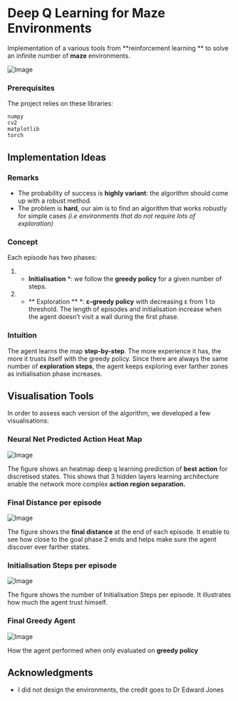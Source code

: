 # Deep Q Learning for Maze Environments

Implementation of a various tools from **reinforcement learning ** to solve an infinite number of **maze** environments.

![Image](https://github.com/alehuger/maze_dqn/tree/master/figs/map.png)

### Prerequisites

The project relies on these libraries:

```
numpy
cv2
matplotlib
torch
```

## Implementation Ideas

### Remarks

* The probability of success is **highly variant**: the algorithm should come up with a robust method.
* The problem is **hard**, our aim is to find an algorithm that works robustly for simple cases *(i.e environments that do
not require lots of exploration)*

### Concept

Each episode has two phases:

1. * **Initialisation** *: we follow the **greedy policy** for a given number of steps. 

2.  * ** Exploration  ** *: **ε-greedy policy** with decreasing ε from 1 to threshold.
The length of episodes and initialisation increase when the agent doesn’t visit a wall during the first phase.

### Intuition
The agent learns the map **step-by-step**. The more experience it has, the more it trusts itself with the greedy policy. Since there are always the same number of **exploration steps**, the agent keeps exploring ever farther zones as initialisation phase increases.

## Visualisation Tools

In order to assess each version of the algorithm, we developed a few visualisations:

### Neural Net Predicted Action Heat Map 

![Image](https://github.com/alehuger/maze_dqn/tree/master/figs/dqn_visualization.png)

The figure shows an heatmap deep q learning prediction of **best action** for discretised states.  This shows that 3 hidden layers learning architecture enable the network more complex **action region separation.** 


###  Final Distance per episode

![Image](https://github.com/alehuger/maze_dqn/tree/master/figs/distance_per_episode.png)

The figure shows the **final distance** at the end of each episode. It enable to see how close to the goal phase 2 ends and helps make sure the agent discover ever farther states.


###  Initialisation Steps per episode
![Image](https://github.com/alehuger/maze_dqn/tree/master/figs/initialization_steps.png)

The figure shows the number of Initialisation Steps per episode.
It illustrates how much the agent trust himself.

###  Final Greedy Agent
![Image](https://github.com/alehuger/maze_dqn/tree/master/figs/final_step_map.png)

How the agent performed when only evaluated on **greedy policy**


## Acknowledgments

* I did not design the environments, the credit goes to Dr Edward Jones

